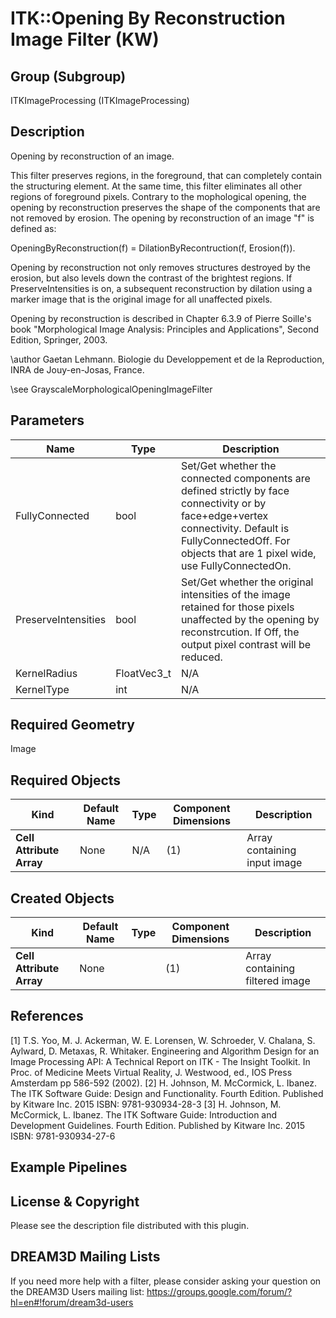 # ITK::Opening By Reconstruction Image Filter (KW)  #


## Group (Subgroup) ##

ITKImageProcessing (ITKImageProcessing)

## Description ##

Opening by reconstruction of an image.

This filter preserves regions, in the foreground, that can completely contain the structuring element. At the same time, this filter eliminates all other regions of foreground pixels. Contrary to the mophological opening, the opening by reconstruction preserves the shape of the components that are not removed by erosion. The opening by reconstruction of an image "f" is defined as:

OpeningByReconstruction(f) = DilationByRecontruction(f, Erosion(f)).

Opening by reconstruction not only removes structures destroyed by the erosion, but also levels down the contrast of the brightest regions. If PreserveIntensities is on, a subsequent reconstruction by dilation using a marker image that is the original image for all unaffected pixels.

Opening by reconstruction is described in Chapter 6.3.9 of Pierre Soille's book "Morphological Image Analysis: Principles and
Applications", Second Edition, Springer, 2003.

\author Gaetan Lehmann. Biologie du Developpement et de la Reproduction, INRA de Jouy-en-Josas, France.

\see GrayscaleMorphologicalOpeningImageFilter

## Parameters ##

| Name | Type | Description |
|------|------|-------------|
| FullyConnected | bool| Set/Get whether the connected components are defined strictly by face connectivity or by face+edge+vertex connectivity. Default is FullyConnectedOff. For objects that are 1 pixel wide, use FullyConnectedOn. |
| PreserveIntensities | bool| Set/Get whether the original intensities of the image retained for those pixels unaffected by the opening by reconstrcution. If Off, the output pixel contrast will be reduced. |
| KernelRadius | FloatVec3_t| N/A |
| KernelType | int| N/A |


## Required Geometry ##

Image

## Required Objects ##

| Kind | Default Name | Type | Component Dimensions | Description |
|------|--------------|------|----------------------|-------------|
| **Cell Attribute Array** | None | N/A | (1)  | Array containing input image

## Created Objects ##

| Kind | Default Name | Type | Component Dimensions | Description |
|------|--------------|------|----------------------|-------------|
| **Cell Attribute Array** | None |  | (1)  | Array containing filtered image

## References ##

[1] T.S. Yoo, M. J. Ackerman, W. E. Lorensen, W. Schroeder, V. Chalana, S. Aylward, D. Metaxas, R. Whitaker. Engineering and Algorithm Design for an Image Processing API: A Technical Report on ITK - The Insight Toolkit. In Proc. of Medicine Meets Virtual Reality, J. Westwood, ed., IOS Press Amsterdam pp 586-592 (2002). 
[2] H. Johnson, M. McCormick, L. Ibanez. The ITK Software Guide: Design and Functionality. Fourth Edition. Published by Kitware Inc. 2015 ISBN: 9781-930934-28-3
[3] H. Johnson, M. McCormick, L. Ibanez. The ITK Software Guide: Introduction and Development Guidelines. Fourth Edition. Published by Kitware Inc. 2015 ISBN: 9781-930934-27-6

## Example Pipelines ##



## License & Copyright ##

Please see the description file distributed with this plugin.

## DREAM3D Mailing Lists ##

If you need more help with a filter, please consider asking your question on the DREAM3D Users mailing list:
https://groups.google.com/forum/?hl=en#!forum/dream3d-users
